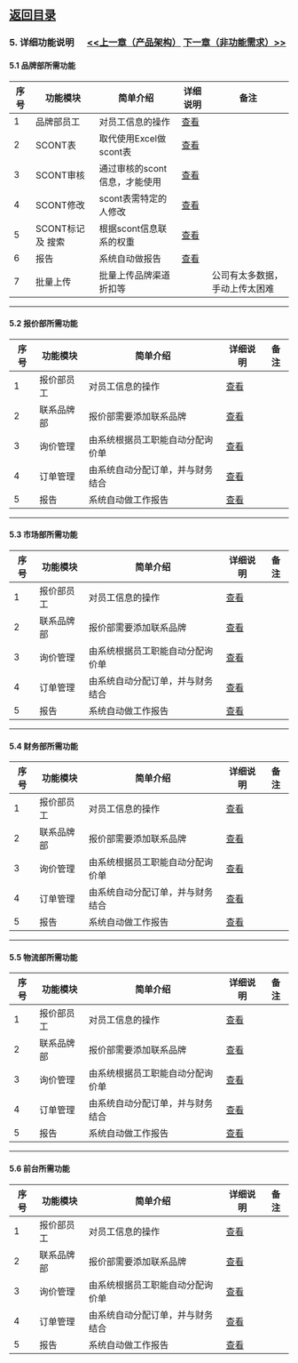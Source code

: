 
## [返回目录](../readme.md)   
### 5. 详细功能说明 &nbsp;&nbsp;&nbsp;&nbsp; [<<上一章（产品架构）](./4_Structure.md) [下一章（非功能需求）>>](./6_NotFunction.md)

#### 5.1 品牌部所需功能
序号 |      功能模块     |            简单介绍          |      详细说明      |  备注
---- | ---------------- | --------------------------- | ----------------- | -------
  1  |     品牌部员工    |       对员工信息的操作       | [查看](./5_File/1001brand.md) | 
  2  |     SCONT表      |    取代使用Excel做scont表    | [查看](./5_File/1002brand.md) | 
  3  |    SCONT审核     | 通过审核的scont信息，才能使用 | [查看](./5_File/1003brand.md) | 
  4  |    SCONT修改     |    scont表需特定的人修改     | [查看](./5_File/1004brand.md) | 
  5  | SCONT标记 及 搜索 |    根据scont信息联系的权重   | [查看](./5_File/1005brand.md) | 
  6  |       报告       |       系统自动做报告         | [查看](./5_File/1006brand.md) | 
  7  |     批量上传     |    批量上传品牌渠道折扣等     |                    | 公司有太多数据，手动上传太困难

---
#### 5.2 报价部所需功能
序号 |      功能模块     |            简单介绍          |      详细说明      |  备注
---- | ---------------- | --------------------------- | ----------------- | -------
  1  |     报价部员工    |       对员工信息的操作       | [查看](./5_File/2001quoter.md) | 
  2  |     联系品牌部    |    报价部需要添加联系品牌     | [查看](./5_File/2002quoter.md) | 
  3  |      询价管理     |由系统根据员工职能自动分配询价单| [查看](./5_File/2003quoter.md) | 
  4  |      订单管理     |由系统自动分配订单，并与财务结合| [查看](./5_File/2004quoter.md) | 
  5  |       报告       |       系统自动做工作报告      | [查看](./5_File/2005quoter.md) | 

---
#### 5.3 市场部所需功能
序号 |      功能模块     |            简单介绍          |      详细说明      |  备注
---- | ---------------- | --------------------------- | ----------------- | -------
  1  |     报价部员工    |       对员工信息的操作       | [查看](./5_File/3001marketer.md) | 
  2  |     联系品牌部    |    报价部需要添加联系品牌     | [查看](./5_File/3002marketer.md) | 
  3  |      询价管理     |由系统根据员工职能自动分配询价单| [查看](./5_File/3003marketer.md) | 
  4  |      订单管理     |由系统自动分配订单，并与财务结合| [查看](./5_File/3004marketer.md) | 
  5  |       报告       |       系统自动做工作报告      | [查看](./5_File/3005marketer.md) | 

---
#### 5.4 财务部所需功能
序号 |      功能模块     |            简单介绍          |      详细说明      |  备注
---- | ---------------- | --------------------------- | ----------------- | -------
  1  |     报价部员工    |       对员工信息的操作       | [查看](./5_File/4001financer.md) | 
  2  |     联系品牌部    |    报价部需要添加联系品牌     | [查看](./5_File/4002financer.md) | 
  3  |      询价管理     |由系统根据员工职能自动分配询价单| [查看](./5_File/4003financer.md) | 
  4  |      订单管理     |由系统自动分配订单，并与财务结合| [查看](./5_File/4004financer.md) | 
  5  |       报告       |       系统自动做工作报告      | [查看](./5_File/4005financer.md) | 

---
#### 5.5 物流部所需功能
序号 |      功能模块     |            简单介绍          |      详细说明      |  备注
---- | ---------------- | --------------------------- | ----------------- | -------
  1  |     报价部员工    |       对员工信息的操作       | [查看](./5_File/5001logistiker.md) | 
  2  |     联系品牌部    |    报价部需要添加联系品牌     | [查看](./5_File/5002logistiker.md) | 
  3  |      询价管理     |由系统根据员工职能自动分配询价单| [查看](./5_File/5003logistiker.md) | 
  4  |      订单管理     |由系统自动分配订单，并与财务结合| [查看](./5_File/5004logistiker.md) | 
  5  |       报告       |       系统自动做工作报告      | [查看](./5_File/5005logistiker.md) | 

---
#### 5.6 前台所需功能
序号 |      功能模块     |            简单介绍          |      详细说明      |  备注
---- | ---------------- | --------------------------- | ----------------- | -------
  1  |     报价部员工    |       对员工信息的操作       | [查看](./5_File/6001fronter.md) | 
  2  |     联系品牌部    |    报价部需要添加联系品牌     | [查看](./5_File/6002fronter.md) | 
  3  |      询价管理     |由系统根据员工职能自动分配询价单| [查看](./5_File/6003fronter.md) | 
  4  |      订单管理     |由系统自动分配订单，并与财务结合| [查看](./5_File/6004fronter.md) | 
  5  |       报告       |       系统自动做工作报告      | [查看](./5_File/6005fronter.md) | 
